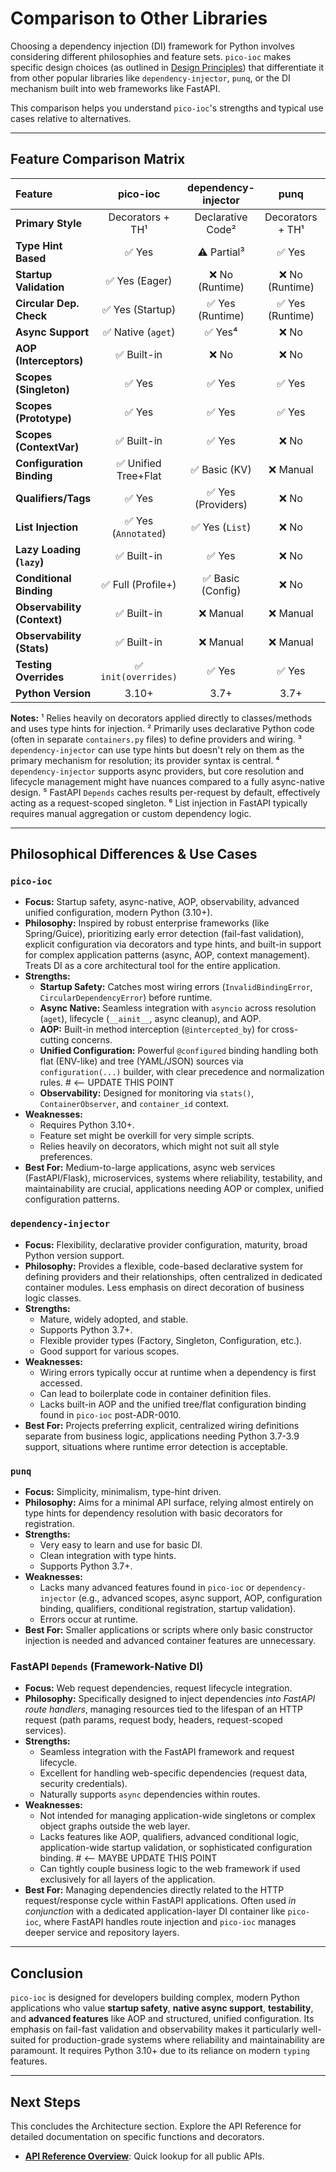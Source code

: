 # Comparison to Other Libraries

Choosing a dependency injection (DI) framework for Python involves considering different philosophies and feature sets. `pico-ioc` makes specific design choices (as outlined in [Design Principles](./design-principles.md)) that differentiate it from other popular libraries like `dependency-injector`, `punq`, or the DI mechanism built into web frameworks like FastAPI.

This comparison helps you understand `pico-ioc`'s strengths and typical use cases relative to alternatives.

---

## Feature Comparison Matrix

| Feature                 | pico-ioc          | dependency-injector | punq             | FastAPI `Depends`   |
| :------------------------ | :---------------: | :-----------------: | :--------------: | :---------------: |
| **Primary Style** | Decorators + TH¹  | Declarative Code² | Decorators + TH¹ | Function Wrappers |
| **Type Hint Based** | ✅ Yes            | ⚠️ Partial³       | ✅ Yes           | ✅ Yes            |
| **Startup Validation** | ✅ Yes (Eager)    | ❌ No (Runtime)   | ❌ No (Runtime)  | ❌ No (Runtime)   |
| **Circular Dep. Check** | ✅ Yes (Startup)  | ✅ Yes (Runtime)  | ✅ Yes (Runtime) | ✅ Yes (Runtime)  |
| **Async Support** | ✅ Native (`aget`) | ✅ Yes⁴           | ❌ No            | ✅ Native         |
| **AOP (Interceptors)** | ✅ Built-in       | ❌ No             | ❌ No            | ❌ No             |
| **Scopes (Singleton)** | ✅ Yes            | ✅ Yes            | ✅ Yes           | ✅ Yes⁵           |
| **Scopes (Prototype)** | ✅ Yes            | ✅ Yes            | ✅ Yes           | ✅ Via `use_cache=False` |
| **Scopes (ContextVar)** | ✅ Built-in       | ✅ Yes            | ❌ No            | ✅ Native (Request)|
| **Configuration Binding** | ✅ Unified Tree+Flat | ✅ Basic (KV)     | ❌ Manual        | ❌ Manual         |
| **Qualifiers/Tags** | ✅ Yes            | ✅ Yes (Providers) | ❌ No            | ❌ No             |
| **List Injection** | ✅ Yes (`Annotated`) | ✅ Yes (`List`)   | ❌ No            | ⚠️ Manual⁶       |
| **Lazy Loading (`lazy`)** | ✅ Built-in       | ✅ Yes            | ❌ No            | ❌ No             |
| **Conditional Binding** | ✅ Full (Profile+) | ✅ Basic (Config) | ❌ No            | ❌ No             |
| **Observability (Context)**| ✅ Built-in       | ❌ Manual         | ❌ Manual        | ❌ Manual         |
| **Observability (Stats)** | ✅ Built-in       | ❌ Manual         | ❌ Manual        | ❌ Manual         |
| **Testing Overrides** | ✅ `init(overrides)` | ✅ Yes            | ✅ Yes           | ✅ Via `dependency_overrides` |
| **Python Version** | 3.10+           | 3.7+            | 3.7+           | 3.7+            |

**Notes:**
¹ Relies heavily on decorators applied directly to classes/methods and uses type hints for injection.
² Primarily uses declarative Python code (often in separate `containers.py` files) to define providers and wiring.
³ `dependency-injector` can use type hints but doesn't rely on them as the primary mechanism for resolution; its provider syntax is central.
⁴ `dependency-injector` supports async providers, but core resolution and lifecycle management might have nuances compared to a fully async-native design.
⁵ FastAPI `Depends` caches results per-request by default, effectively acting as a request-scoped singleton.
⁶ List injection in FastAPI typically requires manual aggregation or custom dependency logic.

---

## Philosophical Differences & Use Cases

### `pico-ioc`

* **Focus:** Startup safety, async-native, AOP, observability, advanced unified configuration, modern Python (3.10+).
* **Philosophy:** Inspired by robust enterprise frameworks (like Spring/Guice), prioritizing early error detection (fail-fast validation), explicit configuration via decorators and type hints, and built-in support for complex application patterns (async, AOP, context management). Treats DI as a core architectural tool for the entire application.
* **Strengths:**
    * **Startup Safety:** Catches most wiring errors (`InvalidBindingError`, `CircularDependencyError`) before runtime.
    * **Async Native:** Seamless integration with `asyncio` across resolution (`aget`), lifecycle (`__ainit__`, async cleanup), and AOP.
    * **AOP:** Built-in method interception (`@intercepted_by`) for cross-cutting concerns.
    * **Unified Configuration:** Powerful `@configured` binding handling both flat (ENV-like) and tree (YAML/JSON) sources via `configuration(...)` builder, with clear precedence and normalization rules. # <-- UPDATE THIS POINT
    * **Observability:** Designed for monitoring via `stats()`, `ContainerObserver`, and `container_id` context.
* **Weaknesses:**
    * Requires Python 3.10+.
    * Feature set might be overkill for very simple scripts.
    * Relies heavily on decorators, which might not suit all style preferences.
* **Best For:** Medium-to-large applications, async web services (FastAPI/Flask), microservices, systems where reliability, testability, and maintainability are crucial, applications needing AOP or complex, unified configuration patterns.

### `dependency-injector`

* **Focus:** Flexibility, declarative provider configuration, maturity, broad Python version support.
* **Philosophy:** Provides a flexible, code-based declarative system for defining providers and their relationships, often centralized in dedicated container modules. Less emphasis on direct decoration of business logic classes.
* **Strengths:**
    * Mature, widely adopted, and stable.
    * Supports Python 3.7+.
    * Flexible provider types (Factory, Singleton, Configuration, etc.).
    * Good support for various scopes.
* **Weaknesses:**
    * Wiring errors typically occur at runtime when a dependency is first accessed.
    * Can lead to boilerplate code in container definition files.
    * Lacks built-in AOP and the unified tree/flat configuration binding found in `pico-ioc` post-ADR-0010.
* **Best For:** Projects preferring explicit, centralized wiring definitions separate from business logic, applications needing Python 3.7-3.9 support, situations where runtime error detection is acceptable.

### `punq`

* **Focus:** Simplicity, minimalism, type-hint driven.
* **Philosophy:** Aims for a minimal API surface, relying almost entirely on type hints for dependency resolution with basic decorators for registration.
* **Strengths:**
    * Very easy to learn and use for basic DI.
    * Clean integration with type hints.
    * Supports Python 3.7+.
* **Weaknesses:**
    * Lacks many advanced features found in `pico-ioc` or `dependency-injector` (e.g., advanced scopes, async support, AOP, configuration binding, qualifiers, conditional registration, startup validation).
    * Errors occur at runtime.
* **Best For:** Smaller applications or scripts where only basic constructor injection is needed and advanced container features are unnecessary.

### FastAPI `Depends` (Framework-Native DI)

* **Focus:** Web request dependencies, request lifecycle integration.
* **Philosophy:** Specifically designed to inject dependencies *into FastAPI route handlers*, managing resources tied to the lifespan of an HTTP request (path params, request body, headers, request-scoped services).
* **Strengths:**
    * Seamless integration with the FastAPI framework and request lifecycle.
    * Excellent for handling web-specific dependencies (request data, security credentials).
    * Naturally supports `async` dependencies within routes.
* **Weaknesses:**
    * Not intended for managing application-wide singletons or complex object graphs outside the web layer.
    * Lacks features like AOP, qualifiers, advanced conditional logic, application-wide startup validation, or sophisticated configuration binding. # <-- MAYBE UPDATE THIS POINT
    * Can tightly couple business logic to the web framework if used exclusively for all layers of the application.
* **Best For:** Managing dependencies directly related to the HTTP request/response cycle within FastAPI applications. Often used *in conjunction* with a dedicated application-layer DI container like `pico-ioc`, where FastAPI handles route injection and `pico-ioc` manages deeper service and repository layers.

---

## Conclusion

`pico-ioc` is designed for developers building complex, modern Python applications who value **startup safety**, **native async support**, **testability**, and **advanced features** like AOP and structured, unified configuration. Its emphasis on fail-fast validation and observability makes it particularly well-suited for production-grade systems where reliability and maintainability are paramount. It requires Python 3.10+ due to its reliance on modern `typing` features.

---

## Next Steps

This concludes the Architecture section. Explore the API Reference for detailed documentation on specific functions and decorators.

* **[API Reference Overview](../api-reference/README.md)**: Quick lookup for all public APIs.

